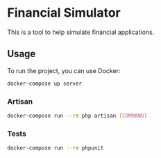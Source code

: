 # Financial Simulator

This is a tool to help simulate financial applications.

## Usage

To run the project, you can use Docker:

```bash
docker-compose up server
```

### Artisan

```bash
docker-compose run --rm php artisan [COMMAND]
```

### Tests

```bash
docker-compose run --rm phpunit
```
